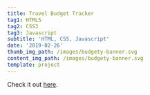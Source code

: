 ```yaml
---
title: Travel Budget Tracker
tag1: HTML5
tag2: CSS3
tag3: Javascript
subtitle: 'HTML, CSS, Javascript'
date: '2019-02-26'
thumb_img_path: /images/budgety-banner.svg
content_img_path: /images/budgety-banner.svg
template: project
---
```


Check it out [here](https://travel-budgety-app.netlify.com/).
